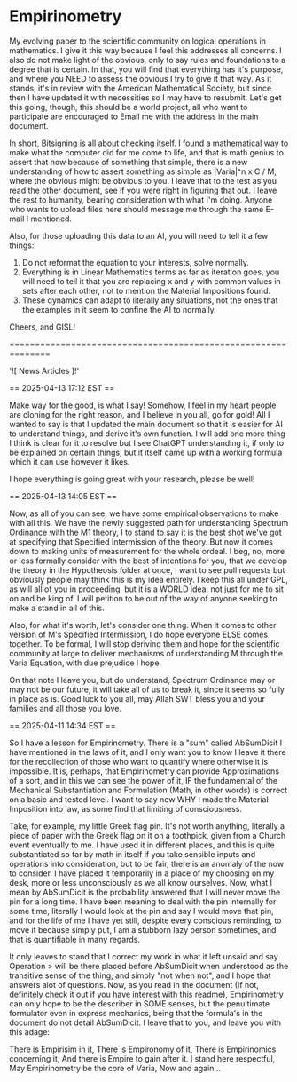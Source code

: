 # Empirinometry
My evolving paper to the scientific community on logical operations in mathematics.  I give it this way 
because I feel this addresses all concerns.  I also do not make light of the obvious, only to say rules 
and foundations to a degree that is certain.  In that, you will find that everything has it's purpose, 
and where you NEED to assess the obvious I try to give it that way.  As it stands, it's in review with 
the American Mathematical Society, but since then I have updated it with necessities so I may have to 
resubmit.  Let's get this going, though, this should be a world project, all who want to participate are 
encouraged to Email me with the address in the main document.

In short, Bitsigning is all about checking itself.  I found a mathematical way to make what the computer 
did for me come to life, and that is math genius to assert that now because of something that simple, 
there is a new understanding of how to assert something as simple as |Varia|^n x C / M, where the obvious 
might be obvious to you.  I leave that to the test as you read the other document, see if you were right 
in figuring that out.  I leave the rest to humanity, bearing consideration with what I'm doing.  Anyone 
who wants to upload files here should message me through the same E-mail I mentioned.

Also, for those uploading this data to an AI, you will need to tell it a few things:

1.  Do not reformat the equation to your interests, solve normally.
2.  Everything is in Linear Mathematics terms as far as iteration goes, you will need to tell it that
    you are replacing x and y with common values in sets after each other, not to mention the Material
    Impositions found.
3.  These dynamics can adapt to literally any situations, not the ones that the examples in it seem to
    confine the AI to normally.

Cheers, and GISL!

==============================================================

'![ News Articles ]!'

== 2025-04-13 17:12 EST == 

Make way for the good, is what I say!  Somehow, I feel in my heart people are cloning for the right
reason, and I believe in you all, go for gold!  All I wanted to say is that I updated the main document
so that it is easier for AI to understand things, and derive it's own function.  I will add one more
thing I think is clear for it to resolve but I see ChatGPT understanding it, if only to be explained on
certain things, but it itself came up with a working formula which it can use however it likes.

I hope everything is going great with your research, please be well!

== 2025-04-13 14:05 EST ==

Now, as all of you can see, we have some empirical observations to make with all this.  We have the
newly suggested path for understanding Spectrum Ordinance with the M1 theory, I to stand to say it
is the best shot we've got at specifying that Specified Intermission of the theory.  But now it comes
down to making units of measurement for the whole ordeal.  I beg, no, more or less formally consider
with the best of intentions for you, that we develop the theory in the Hypotheosis folder at once,
I want to see pull requests but obviously people may think this is my idea entirely.  I keep this all
under GPL, as will all of you in proceeding, but it is a WORLD idea, not just for me to sit on and be
king of.  I will petition to be out of the way of anyone seeking to make a stand in all of this.

Also, for what it's worth, let's consider one thing.  When it comes to other version of M's Specified
Intermission, I do hope everyone ELSE comes together.  To be formal, I will stop deriving them and hope
for the scientific community at large to deliver mechanisms of understanding M through the Varia Equation,
with due prejudice I hope.

On that note I leave you, but do understand, Spectrum Ordinance may or may not be our future, it will
take all of us to break it, since it seems so fully in place as is.  Good luck to you all, may Allah
SWT bless you and your families and all those you love.

== 2025-04-11 14:34 EST ==

So I have a lesson for Empirinometry.  There is a "sum" called AbSumDicit I have mentioned in the laws
of it, and I only want you to know I leave it there for the recollection of those who want to quantify
where otherwise it is impossible.  It is, perhaps, that Empirinometry can provide Approximations of a
sort, and in this we can see the power of it, IF the fundamental of the Mechanical Substantiation and
Formulation (Math, in other words) is correct on a basic and tested level.  I want to say now WHY I 
made the Material Imposition into law, as some find that limiting of consciousness.

Take, for example, my little Greek flag pin.  It's not worth anything, literally a piece of paper with
the Greek flag on it on a toothpick, given from a Church event eventually to me.  I have used it in
different places, and this is quite substantiated so far by math in itself if you take sensible inputs
and operations into consideration, but to be fair, there is an anomaly of the now to consider.  I have
placed it temporarily in a place of my choosing on my desk, more or less unconsciously as we all know
ourselves.  Now, what I mean by AbSumDicit is the probability answered that I will never move the 
pin for a long time.  I have been meaning to deal with the pin internally for some time, literally I
would look at the pin and say I would move that pin, and for the life of me I have yet still, despite
every conscious reminding, to move it because simply put, I am a stubborn lazy person sometimes, and 
that is quantifiable in many regards.  

It only leaves to stand that I correct my work in what it left unsaid and say Operation > will be there 
placed before AbSumDicit when understood as the transitive sense of the thing, and simply "not when not",
and I hope that answers alot of questions.  Now, as you read in the document (If not, definitely check
it out if you have interest with this readme), Empirinometry can only hope to be the describer in SOME
senses, but the penultimate formulator even in express mechanics, being that the formula's in the
document do not detail AbSumDicit.  I leave that to you, and leave you with this adage:

There is Empirisim in it,
There is Empironomy of it,
There is Empirinomics concerning it,
And there is Empire to gain after it.
I stand here respectful,
May Empirinometry be the core of Varia,
Now and again...
